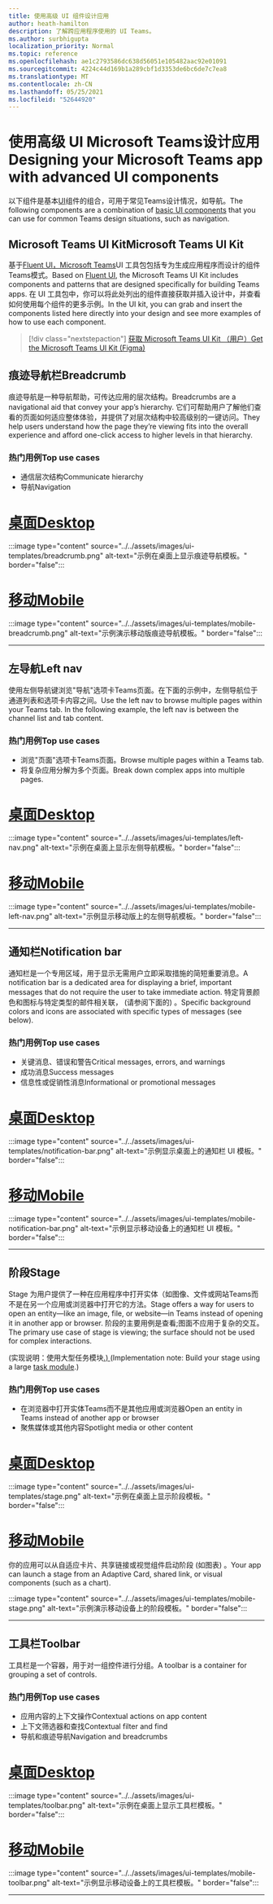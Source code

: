 ```yaml
---
title: 使用高级 UI 组件设计应用
author: heath-hamilton
description: 了解跨应用程序使用的 UI Teams。
ms.author: surbhigupta
localization_priority: Normal
ms.topic: reference
ms.openlocfilehash: ae1c2793586dc638d56051e105482aac92e01091
ms.sourcegitcommit: 4224c44d169b1a289cbf1d3353de6bc6de7c7ea8
ms.translationtype: MT
ms.contentlocale: zh-CN
ms.lasthandoff: 05/25/2021
ms.locfileid: "52644920"
---
```

# <a name="designing-your-microsoft-teams-app-with-advanced-ui-components"></a><span data-ttu-id="70ab4-103">使用高级 UI Microsoft Teams设计应用</span><span class="sxs-lookup"><span data-stu-id="70ab4-103">Designing your Microsoft Teams app with advanced UI components</span></span>

<span data-ttu-id="70ab4-104">以下组件是基本[UI](~/concepts/design/design-teams-app-basic-ui-components.md)组件的组合，可用于常见Teams设计情况，如导航。</span><span class="sxs-lookup"><span data-stu-id="70ab4-104">The following components are a combination of [basic UI components](~/concepts/design/design-teams-app-basic-ui-components.md) that you can use for common Teams design situations, such as navigation.</span></span>

## <a name="microsoft-teams-ui-kit"></a><span data-ttu-id="70ab4-105">Microsoft Teams UI Kit</span><span class="sxs-lookup"><span data-stu-id="70ab4-105">Microsoft Teams UI Kit</span></span>

<span data-ttu-id="70ab4-106">基于<a href="https://fluentsite.z22.web.core.windows.net/" target="_blank">Fluent UI，Microsoft Teams</a>UI 工具包包括专为生成应用程序而设计的组件Teams模式。</span><span class="sxs-lookup"><span data-stu-id="70ab4-106">Based on <a href="https://fluentsite.z22.web.core.windows.net/" target="_blank">Fluent UI</a>, the Microsoft Teams UI Kit includes components and patterns that are designed specifically for building Teams apps.</span></span> <span data-ttu-id="70ab4-107">在 UI 工具包中，你可以将此处列出的组件直接获取并插入设计中，并查看如何使用每个组件的更多示例。</span><span class="sxs-lookup"><span data-stu-id="70ab4-107">In the UI kit, you can grab and insert the components listed here directly into your design and see more examples of how to use each component.</span></span>

> [!div class="nextstepaction"]
> [<span data-ttu-id="70ab4-108">获取 Microsoft Teams UI Kit （用户）</span><span class="sxs-lookup"><span data-stu-id="70ab4-108">Get the Microsoft Teams UI Kit (Figma)</span></span>](https://www.figma.com/community/file/916836509871353159)

## <a name="breadcrumb"></a><span data-ttu-id="70ab4-109">痕迹导航栏</span><span class="sxs-lookup"><span data-stu-id="70ab4-109">Breadcrumb</span></span>

<span data-ttu-id="70ab4-110">痕迹导航是一种导航帮助，可传达应用的层次结构。</span><span class="sxs-lookup"><span data-stu-id="70ab4-110">Breadcrumbs are a navigational aid that convey your app’s hierarchy.</span></span> <span data-ttu-id="70ab4-111">它们可帮助用户了解他们查看的页面如何适应整体体验，并提供了对层次结构中较高级别的一键访问。</span><span class="sxs-lookup"><span data-stu-id="70ab4-111">They help users understand how the page they’re viewing fits into the overall experience and afford one-click access to higher levels in that hierarchy.</span></span>

### <a name="top-use-cases"></a><span data-ttu-id="70ab4-112">热门用例</span><span class="sxs-lookup"><span data-stu-id="70ab4-112">Top use cases</span></span>

* <span data-ttu-id="70ab4-113">通信层次结构</span><span class="sxs-lookup"><span data-stu-id="70ab4-113">Communicate hierarchy</span></span>
* <span data-ttu-id="70ab4-114">导航</span><span class="sxs-lookup"><span data-stu-id="70ab4-114">Navigation</span></span>

# <a name="desktop"></a>[<span data-ttu-id="70ab4-115">桌面</span><span class="sxs-lookup"><span data-stu-id="70ab4-115">Desktop</span></span>](#tab/desktop)

:::image type="content" source="../../assets/images/ui-templates/breadcrumb.png" alt-text="示例在桌面上显示痕迹导航模板。" border="false":::

# <a name="mobile"></a>[<span data-ttu-id="70ab4-117">移动</span><span class="sxs-lookup"><span data-stu-id="70ab4-117">Mobile</span></span>](#tab/mobile)

:::image type="content" source="../../assets/images/ui-templates/mobile-breadcrumb.png" alt-text="示例演示移动版痕迹导航模板。" border="false":::

---

## <a name="left-nav"></a><span data-ttu-id="70ab4-119">左导航</span><span class="sxs-lookup"><span data-stu-id="70ab4-119">Left nav</span></span>

<span data-ttu-id="70ab4-120">使用左侧导航键浏览"导航"选项卡Teams页面。在下面的示例中，左侧导航位于通道列表和选项卡内容之间。</span><span class="sxs-lookup"><span data-stu-id="70ab4-120">Use the left nav to browse multiple pages within your Teams tab. In the following example, the left nav is between the channel list and tab content.</span></span>

### <a name="top-use-cases"></a><span data-ttu-id="70ab4-121">热门用例</span><span class="sxs-lookup"><span data-stu-id="70ab4-121">Top use cases</span></span>

* <span data-ttu-id="70ab4-122">浏览"页面"选项卡Teams页面。</span><span class="sxs-lookup"><span data-stu-id="70ab4-122">Browse multiple pages within a Teams tab.</span></span>
* <span data-ttu-id="70ab4-123">将复杂应用分解为多个页面。</span><span class="sxs-lookup"><span data-stu-id="70ab4-123">Break down complex apps into multiple pages.</span></span>

# <a name="desktop"></a>[<span data-ttu-id="70ab4-124">桌面</span><span class="sxs-lookup"><span data-stu-id="70ab4-124">Desktop</span></span>](#tab/desktop)

:::image type="content" source="../../assets/images/ui-templates/left-nav.png" alt-text="示例在桌面上显示左侧导航模板。" border="false":::

# <a name="mobile"></a>[<span data-ttu-id="70ab4-126">移动</span><span class="sxs-lookup"><span data-stu-id="70ab4-126">Mobile</span></span>](#tab/mobile)

:::image type="content" source="../../assets/images/ui-templates/mobile-left-nav.png" alt-text="示例显示移动版上的左侧导航模板。" border="false":::

---

## <a name="notification-bar"></a><span data-ttu-id="70ab4-128">通知栏</span><span class="sxs-lookup"><span data-stu-id="70ab4-128">Notification bar</span></span>

<span data-ttu-id="70ab4-129">通知栏是一个专用区域，用于显示无需用户立即采取措施的简短重要消息。</span><span class="sxs-lookup"><span data-stu-id="70ab4-129">A notification bar is a dedicated area for displaying a brief, important messages that do not require the user to take immediate action.</span></span> <span data-ttu-id="70ab4-130">特定背景颜色和图标与特定类型的邮件相关联， (请参阅下面的) 。</span><span class="sxs-lookup"><span data-stu-id="70ab4-130">Specific background colors and icons are associated with specific types of messages (see below).</span></span>

### <a name="top-use-cases"></a><span data-ttu-id="70ab4-131">热门用例</span><span class="sxs-lookup"><span data-stu-id="70ab4-131">Top use cases</span></span>

* <span data-ttu-id="70ab4-132">关键消息、错误和警告</span><span class="sxs-lookup"><span data-stu-id="70ab4-132">Critical messages, errors, and warnings</span></span>
* <span data-ttu-id="70ab4-133">成功消息</span><span class="sxs-lookup"><span data-stu-id="70ab4-133">Success messages</span></span>
* <span data-ttu-id="70ab4-134">信息性或促销性消息</span><span class="sxs-lookup"><span data-stu-id="70ab4-134">Informational or promotional messages</span></span>

# <a name="desktop"></a>[<span data-ttu-id="70ab4-135">桌面</span><span class="sxs-lookup"><span data-stu-id="70ab4-135">Desktop</span></span>](#tab/desktop)

:::image type="content" source="../../assets/images/ui-templates/notification-bar.png" alt-text="示例显示桌面上的通知栏 UI 模板。" border="false":::

# <a name="mobile"></a>[<span data-ttu-id="70ab4-137">移动</span><span class="sxs-lookup"><span data-stu-id="70ab4-137">Mobile</span></span>](#tab/mobile)

:::image type="content" source="../../assets/images/ui-templates/mobile-notification-bar.png" alt-text="示例显示移动设备上的通知栏 UI 模板。" border="false":::

---

## <a name="stage"></a><span data-ttu-id="70ab4-139">阶段</span><span class="sxs-lookup"><span data-stu-id="70ab4-139">Stage</span></span>

<span data-ttu-id="70ab4-140">Stage 为用户提供了一种在应用程序中打开实体（如图像、文件或网站Teams而不是在另一个应用或浏览器中打开它的方法。</span><span class="sxs-lookup"><span data-stu-id="70ab4-140">Stage offers a way for users to open an entity—like an image, file, or website—in Teams instead of opening it in another app or browser.</span></span> <span data-ttu-id="70ab4-141">阶段的主要用例是查看;图面不应用于复杂的交互。</span><span class="sxs-lookup"><span data-stu-id="70ab4-141">The primary use case of stage is viewing; the surface should not be used for complex interactions.</span></span>

<span data-ttu-id="70ab4-142"> (实现说明：使用大型任务模块[.) ](../../task-modules-and-cards/task-modules/design-teams-task-modules.md)</span><span class="sxs-lookup"><span data-stu-id="70ab4-142">(Implementation note: Build your stage using a large [task module](../../task-modules-and-cards/task-modules/design-teams-task-modules.md).)</span></span>

### <a name="top-use-cases"></a><span data-ttu-id="70ab4-143">热门用例</span><span class="sxs-lookup"><span data-stu-id="70ab4-143">Top use cases</span></span>

* <span data-ttu-id="70ab4-144">在浏览器中打开实体Teams而不是其他应用或浏览器</span><span class="sxs-lookup"><span data-stu-id="70ab4-144">Open an entity in Teams instead of another app or browser</span></span>
* <span data-ttu-id="70ab4-145">聚焦媒体或其他内容</span><span class="sxs-lookup"><span data-stu-id="70ab4-145">Spotlight media or other content</span></span>

# <a name="desktop"></a>[<span data-ttu-id="70ab4-146">桌面</span><span class="sxs-lookup"><span data-stu-id="70ab4-146">Desktop</span></span>](#tab/desktop)

:::image type="content" source="../../assets/images/ui-templates/stage.png" alt-text="示例在桌面上显示阶段模板。" border="false":::

# <a name="mobile"></a>[<span data-ttu-id="70ab4-148">移动</span><span class="sxs-lookup"><span data-stu-id="70ab4-148">Mobile</span></span>](#tab/mobile)

<span data-ttu-id="70ab4-149">你的应用可以从自适应卡片、共享链接或视觉组件启动阶段 (如图表) 。</span><span class="sxs-lookup"><span data-stu-id="70ab4-149">Your app can launch a stage from an Adaptive Card, shared link, or visual components (such as a chart).</span></span>

:::image type="content" source="../../assets/images/ui-templates/mobile-stage.png" alt-text="示例演示移动设备上的阶段模板。" border="false":::

---

## <a name="toolbar"></a><span data-ttu-id="70ab4-151">工具栏</span><span class="sxs-lookup"><span data-stu-id="70ab4-151">Toolbar</span></span>

<span data-ttu-id="70ab4-152">工具栏是一个容器，用于对一组控件进行分组。</span><span class="sxs-lookup"><span data-stu-id="70ab4-152">A toolbar is a container for grouping a set of controls.</span></span>

### <a name="top-use-cases"></a><span data-ttu-id="70ab4-153">热门用例</span><span class="sxs-lookup"><span data-stu-id="70ab4-153">Top use cases</span></span>

* <span data-ttu-id="70ab4-154">应用内容的上下文操作</span><span class="sxs-lookup"><span data-stu-id="70ab4-154">Contextual actions on app content</span></span>
* <span data-ttu-id="70ab4-155">上下文筛选器和查找</span><span class="sxs-lookup"><span data-stu-id="70ab4-155">Contextual filter and find</span></span>
* <span data-ttu-id="70ab4-156">导航和痕迹导航</span><span class="sxs-lookup"><span data-stu-id="70ab4-156">Navigation and breadcrumbs</span></span>

# <a name="desktop"></a>[<span data-ttu-id="70ab4-157">桌面</span><span class="sxs-lookup"><span data-stu-id="70ab4-157">Desktop</span></span>](#tab/desktop)

:::image type="content" source="../../assets/images/ui-templates/toolbar.png" alt-text="示例在桌面上显示工具栏模板。" border="false":::

# <a name="mobile"></a>[<span data-ttu-id="70ab4-159">移动</span><span class="sxs-lookup"><span data-stu-id="70ab4-159">Mobile</span></span>](#tab/mobile)

:::image type="content" source="../../assets/images/ui-templates/mobile-toolbar.png" alt-text="示例显示移动设备上的工具栏模板。" border="false":::

---
